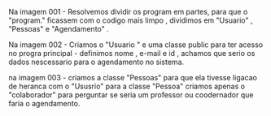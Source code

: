 Na imagem 001 - Resolvemos dividir os program em partes, para que o "program." ficassem com o codigo mais limpo , dividimos em "Usuario" , "Pessoas" e "Agendamento" .

Na imagem 002  - Criamos o "Usuario " e uma classe public para ter acesso no progra principal - definimos nome , e-mail e id , achamos que serio os dados nescessario para o agendamento no sistema.

na imagem 003 - criamos a classe "Pessoas" para que ela tivesse ligacao de heranca com o "Ususrio" para a classe "Pessoa" criamos apenas o "colaborador" para perguntar se seria um professor ou coodernador que faria o agendamento.

